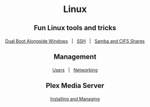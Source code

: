 <h1 align="center">
    <p>Linux<p>
</h1>

<h2 align="center">
     <p>Fun Linux tools and tricks<p>
</h2>

<div align="center">

&nbsp;&nbsp;&nbsp;[Dual Boot Alongside Windows](DualBootAlongsideWindows/README.md)&nbsp;&nbsp;&nbsp;|&nbsp;&nbsp;&nbsp;[SSH](SSH/README.md)&nbsp;&nbsp;&nbsp;|&nbsp;&nbsp;&nbsp;[Samba and CIFS Shares](SambaCIFSShare/README.md)&nbsp;&nbsp;&nbsp;

</div>

<h2 align="center">
     <p>Management<p>
</h2>

<div align="center">

&nbsp;&nbsp;&nbsp;[Users](Management/Users.md)&nbsp;&nbsp;&nbsp;|&nbsp;&nbsp;&nbsp;[Networking](Management/Networking.md)&nbsp;&nbsp;&nbsp;

</div>

<h2 align="center">
     <p>Plex Media Server<p>
</h2>

<div align="center">

&nbsp;&nbsp;&nbsp;[Installing and Managing](PlexServer/README.md)&nbsp;&nbsp;&nbsp;

</div>
